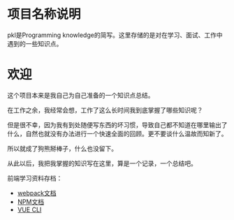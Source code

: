 # 项目名称说明
pkl是Programming knowledge的简写。这里存储的是对在学习、面试、工作中遇到的一些知识点。
# 欢迎
这个项目本来是我自己为自己准备的一个知识点总结。

在工作之余，我经常会想，工作了这么长时间我到底掌握了哪些知识呢？

但是很不幸，因为我有到处随便写东西的坏习惯，导致自己都不知道在哪里输出了什么，自然也就没有办法进行一个快速全面的回顾。更不要谈什么温故而知新了。

所以就成了狗熊掰棒子，什么也没留下。

从此以后，我把我掌握的知识写在这里，算是一个记录，一个总结吧。

前端学习资料存档：

* [webpack文档](http://webpack.html.cn/)
* [NPM文档](https://docs.npmjs.com/about-npm/index.html)
* [VUE CLI](https://cli.vuejs.org/zh/)
